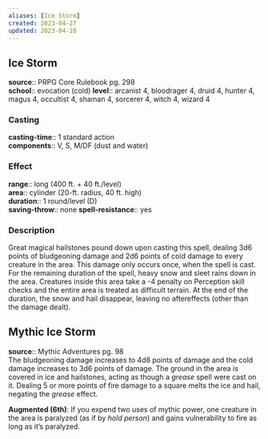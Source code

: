 ```yaml
---
aliases: [Ice Storm]
created: 2023-04-27
updated: 2023-04-28
---
```


## Ice Storm

**source**:: PRPG Core Rulebook pg. 298  
**school**:: evocation (cold)
**level**:: arcanist 4, bloodrager 4, druid 4, hunter 4, magus 4, occultist 4, shaman 4, sorcerer 4, witch 4, wizard 4

### Casting

**casting-time**:: 1 standard action  
**components**:: V, S, M/DF (dust and water)

### Effect

**range**:: long (400 ft. + 40 ft./level)  
**area**:: cylinder (20-ft. radius, 40 ft. high)  
**duration**:: 1 round/level (D)  
**saving-throw**:: none
**spell-resistance**:: yes

### Description

Great magical hailstones pound down upon casting this spell, dealing 3d6 points of bludgeoning damage and 2d6 points of cold damage to every creature in the area. This damage only occurs once, when the spell is cast. For the remaining duration of the spell, heavy snow and sleet rains down in the area. Creatures inside this area take a -4 penalty on Perception skill checks and the entire area is treated as difficult terrain. At the end of the duration, the snow and hail disappear, leaving no aftereffects (other than the damage dealt).

## Mythic Ice Storm

**source**:: Mythic Adventures pg. 98  
The bludgeoning damage increases to 4d8 points of damage and the cold damage increases to 3d6 points of damage. The ground in the area is covered in ice and hailstones, acting as though a *grease* spell were cast on it. Dealing 5 or more points of fire damage to a square melts the ice and hail, negating the *grease* effect.  
  
**Augmented (6th)**: If you expend two uses of mythic power, one creature in the area is paralyzed (as if by *hold person*) and gains vulnerability to fire as long as it’s paralyzed.
